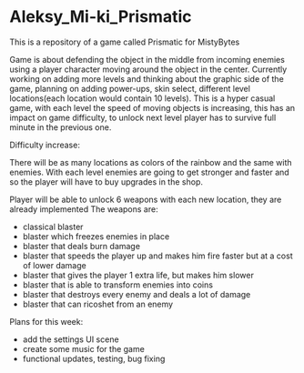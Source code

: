 # Aleksy_Mi-ki_Prismatic
This is a repository of a game called Prismatic for MistyBytes

Game is about defending the object in the middle from incoming enemies using a player character moving around the object in the center. Currently working on adding more 
levels and thinking about the graphic side of the game, planning on adding power-ups, skin select, different level locations(each location would contain 10 levels).
This is a hyper casual game, with each level the speed of moving objects is increasing, this has an impact on game difficulty, to unlock next level
player has to survive full minute in the previous one.

Difficulty increase:

There will be as many locations as colors of the rainbow and the same with enemies.
With each level enemies are going to get stronger and faster and so the player will have to buy upgrades in the shop.



Player will be able to unlock 6 weapons with each new location, they are already implemented
The weapons are:
 - classical blaster
 - blaster which freezes enemies in place
 - blaster that deals burn damage
 - blaster that speeds the player up and makes him fire faster but at a cost of lower damage
 - blaster that gives the player 1 extra life, but makes him slower
 - blaster that is able to transform enemies into coins
 - blaster that destroys every enemy and deals a lot of damage
 - blaster that can ricoshet from an enemy


Plans for this week:
- add the settings UI scene
- create some music for the game
- functional updates, testing, bug fixing 


